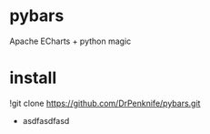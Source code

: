 # pybars
Apache ECharts + python magic


# install
!git clone https://github.com/DrPenknife/pybars.git


<html>
<ul>
 <li>asdfasdfasd</li>
 </ul>
</html>
